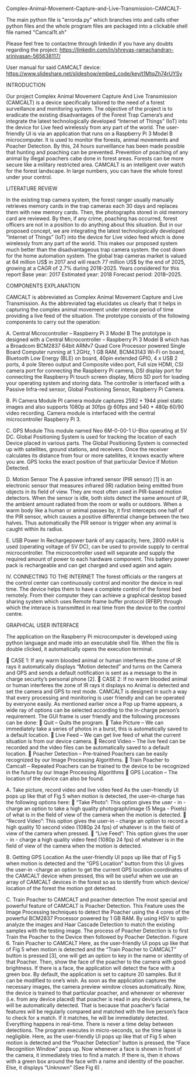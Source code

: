 Complex-Animal-Movement-Capture-and-Live-Transmission-CAMCALT-

The main python file is "errorda.py" which branches into and calls other python files and the whole program files are packaged into a clickable shell file named "Camcal1t.sh"

Please feel free to contactme through linkedin if you have any doubts regarding the project: https://linkedin.com/in/shreyas-ramachandran-srinivasan-565638117/

User manual for said CAMCALT device: https://www.slideshare.net/slideshow/embed_code/key/t1MtqZh74rUYSy

INTRODUCTION

Our project Complex Animal Movement Capture And Live Transmission (CAMCALT) is a device specifically tailored to the need of a forest surveillance and monitoring system. The objective of the project is to eradicate the existing disadvantages of the Forest Trap Camera’s and integrate the latest technologically developed “Internet of Things” (IoT) into the device for Live feed wirelessly from any part of the world. The user-friendly UI is via an application that runs on a Raspberry Pi 3 Model B microcomputer. It is used to monitor the forests, animal movements and Poacher Detection. By this, 24 hours surveillance has been made possible that hunting and poaching can be prevented. Prevention of poaching of any animal by illegal poachers cabe done in forest areas. Forests can be more secure like a military restricted area. CAMCALT is an intelligent over watch for the forest landscape. In large numbers, you can have the whole forest under your control. 

LITERATURE REVIEW

In the existing trap camera system, the forest ranger
usually manually retrieves memory cards in the trap cameras
each 30 days and replaces them with new memory cards.
Then, the photographs stored in old memory card are
reviewed. By then, if any crime, poaching has occurred, forest
officers are not in a position to do anything about this
situation. But in our proposed concept, we are integrating the
latest technologically developed “Internet of Things” (IoT)
into the device for Live video feed which is done wirelessly
from any part of the world. This makes our proposed system
much better than the disadvantageous trap camera system. the
cost down for the home automation system. The global trap
cameras market is valued at 64 million US$ in 2017 and will
reach 77 million US$ by the end of 2025, growing at a CAGR
of 2.7% during 2018-2025.
Years considered for this report Base year: 2017
Estimated year: 2018 Forecast period: 2018–2025.

 COMPONENTS EXPLANATION
 
CAMCALT is abbreviated as Complex Animal
Movement Capture and Live Transmission. As the
abbreviated tag elucidates us clearly that it helps in capturing
the complex animal movement under intense period of time
providing a live feed of the situation. The prototype consists
of the following components to carry out the operation:

A. Central Microcontroller – Raspberry Pi 3 Model B
The prototype is designed with a Central Microcontroller
– Raspberry Pi 3 Model B which has a Broadcom BCM2837
64bit ARMv7 Quad Core Processor powered Single Board
Computer running at 1.2GHz, 1 GB RAM, BCM43143 Wi-Fi
on board, Bluetooth Low Energy (BLE) on board, 40pin
extended GPIO, 4 x USB 2 ports, 4 pole Stereo output and
Composite video port, Full size HDMI, CSI camera port for
connecting the Raspberry Pi camera, DSI display port for
connecting the Raspberry Pi touch screen display, Micro SD
port for loading your operating system and storing data. The
controller is interfaced with a Passive Infra-red sensor, Global
Positioning Sensor, Raspberry Pi Camera.

B. Pi Camera Module
PI camera module captures 2592 * 1944 pixel static
images and also supports 1080p at 30fps @ 60fps and 540 *
480p 60/90 video recording. Camera module is interfaced
with the central microcontroller Raspberry Pi 3.

C. GPS Module
This module named Neo 6M-0-00-1 U-Blox operating at
5V DC. Global Positioning System is used for tracking the
location of each Device placed in various parts. The Global
Positioning System is connected up with satellites, ground
stations, and receivers. Once the receiver calculates its
distance from four or more satellites, it knows exactly where
you are. GPS locks the exact position of that particular Device
if Motion Detected.

D. Motion Sensor
The A passive infrared sensor (PIR sensor) [1] is an
electronic sensor that measures infrared (IR) radiation being
emitted from objects in its field of view. They are most often
used in PIR-based motion detectors. When the sensor is idle,
both slots detect the same amount of IR, the ambient amount
radiated from the room or walls or outdoors. When a warm
body like a human or animal passes by, it first intercepts one
half of the PIR sensor, which causes a positive differential
change between the two halves. Thus automatically the PIR
sensor is trigger when any animal is caught within its radius.

E. USB Power In
Rechargepower bank of any capacity, here, 2800 mAH
is used (operating voltage of 5V DC), can be used to provide
supply to central microcontroller. The microcontroller used
will separate and supply the required amount of power to
each hardware component. This battery power pack is
rechargeable and can get charged and used again and again.

IV. CONNECTING TO THE INTERNET
The forest officials or the rangers at the control center
can continuously control and monitor the device in real time.
The device helps them to have a complete control of the
forest bed remotely. From their computer they can achieve a
graphical desktop based sharing system which uses Remote
frame buffer protocol (RFBP) through which the interace is
transmitted in real time from the device to the control centre.

GRAPHICAL USER INTERFACE

The application on the Raspberry Pi microcomputer is
developed using python language and made into an
executable shell file. When the file is double clicked, it
automatically opens the execution terminal.

 CASE 1: If any warm blooded animal or human
interferes the zone of IR rays it automatically
displays “Motion detected” and turns on the Camera
and GPS and sends a default notification is sent as a
message to the in charge security’s personal phone
[2].
 CASE 2: If no warm blooded animal or human
interferes the zone of IR rays it displays no Animal
is detected and set the camera and GPS to rest mode.
CAMCALT is designed in such a way that every
processing and monitoring is user friendly and can be
operated by everyone easily. As mentioned earlier once a Pop
up frame appears, a wide ray of options can be selected
according to the in-charge person’s requirement.
The GUI frame is user friendly and the following
processes can be done:
 Quit – Quits the program.
 Take Picture – We can immediately take a series
of photos in a burst, this is automatically saved to
a default location.
 Live Feed – We can get live feed of what the
current situation is from our device camera.
 Record Video – The live feed can be recorded
and the video files can be automatically saved to
a default location.
 Poacher Detection – Pre-trained Poachers can be
easily recognized by our Image Processing
Algorithms.
 Train Poacher to Camcalt – Repeated Poachers
can be trained to the device to be recognized in
the future by our Image Processing Algorithms
 GPS Location – The location of the device can
also be found.

A. Take picture, record video and live video feed
As the user-friendly UI pops up like that of Fig 5 when
motion is detected, the user–in-charge has the following
options here:
 “Take Photo”: This option gives the user - in -
charge an option to take a high quality
photograph/image (5 Mega - Pixels) of what is in
the field of view of the camera when the motion is
detected.
 “Record Video”: This option gives the user-in -
charge an option to record a high quality 10 second
video (1080p 24 fps) of whatever is in the field of
view of the camera when pressed.
 “Live Feed”: This option gives the user - in -
charge a high quality video feed (1080p 24
fps) of whatever is in the field of view of the
camera when the motion is detected.

B. Getting GPS Location
As the user-friendly UI pops up like that of Fig 5 when
motion is detected and the “GPS Location” button from this
UI gives the user-in -charge an option to get the current GPS
location coordinates of the CAMCALT device when pressed,
this will be useful when we use an array of CAMCALT
devices in the forest so as to identify from which device/
location of the forest the motion got detected.

C. Train Poacher to CAMCALT and poacher detection
The most special and powerful feature of CAMCALT is
Poacher Detection. This Feature uses the Image Processing
techniques to detect the Poacher using the 4 cores of the
powerful BCM2837 Processor powered by 1 GB RAM. By
using HSV to split-analyze the images and Haar Cascade
Detection to match the existing samples with the testing
image. The process of Poacher Detection is to first Train the
Poacher to the Device then followed by Poacher Detection.
Figure 6. Train Poacher to CAMCALT
Here, as the user-friendly UI pops up like that of Fig 5
when motion is detected and the “Train Poacher to
CAMCALT” button is pressed [3], one will get an option to
key in the name or identity of that Poacher. Then, show the
face of the poacher to the camera with good brightness. If
there is a face, the application will detect the face with a
green box. By default, the application is set to capture 20
samples. But it can be modified to one’s wish. As soon as the
application captures the necessary images, the camera
preview window closes automatically.
Now, the device is trained to that particular poacher, and
whenever or wherever (i.e. from any device placed) that
poacher is read in any device’s camera, he will be
automatically detected. That is because that poacher’s facial
features will be regularly compared and matched with the live
person’s face to check for a match. If it matches, he will be
immediately detected. Everything happens in real-time. There
is never a time delay between detections. The program
executes in micro-seconds, so the time lapse is negligible.
Here, as the user-friendly UI pops up like that of Fig 5
when motion is detected and the “Poacher Detection” button
is pressed, the “Face Recognition Window” pops up. Now
whenever a face is shown in front of the camera, it
immediately tries to find a match. If there is, then it shows
with a green box around the face with a name and identity of
the poacher. Else, it displays “Unknown” (See Fig 6) .
